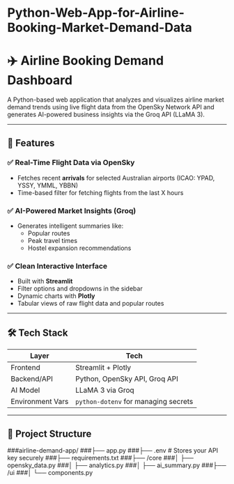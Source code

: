 # Python-Web-App-for-Airline-Booking-Market-Demand-Data
# ✈️ Airline Booking Demand Dashboard

A Python-based web application that analyzes and visualizes airline market demand trends using live flight data from the OpenSky Network API and generates AI-powered business insights via the Groq API (LLaMA 3).

---

## 🔧 Features

### ✅ Real-Time Flight Data via OpenSky
- Fetches recent **arrivals** for selected Australian airports (ICAO: YPAD, YSSY, YMML, YBBN)
- Time-based filter for fetching flights from the last X hours

### ✅ AI-Powered Market Insights (Groq)
- Generates intelligent summaries like:
  - Popular routes
  - Peak travel times
  - Hostel expansion recommendations

### ✅ Clean Interactive Interface
- Built with **Streamlit**
- Filter options and dropdowns in the sidebar
- Dynamic charts with **Plotly**
- Tabular views of raw flight data and popular routes

---

## 🛠 Tech Stack

| Layer            | Tech                                |
|------------------|--------------------------------------|
| Frontend         | Streamlit + Plotly                  |
| Backend/API      | Python, OpenSky API, Groq API       |
| AI Model         | LLaMA 3 via Groq                    |
| Environment Vars | `python-dotenv` for managing secrets|

---

## 📁 Project Structure
###airline-demand-app/
###├── app.py
###├── .env # Stores your API key securely
###├── requirements.txt
###├── /core
###│ ├── opensky_data.py
###│ ├── analytics.py
###│ ├── ai_summary.py
###├── /ui
###│ └── components.py
